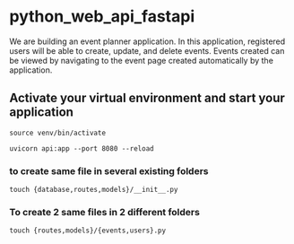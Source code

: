 # python_web_api_fastapi

We are building an event planner application. In this application, registered users will be able to 
create, update, and delete events. Events created can be viewed by navigating to the event page created 
automatically by the application.

## Activate your virtual environment and start your application

```
source venv/bin/activate

uvicorn api:app --port 8080 --reload
```

### to create same file in several existing folders

```
touch {database,routes,models}/__init__.py
```

### To create 2 same files in 2 different folders

```
touch {routes,models}/{events,users}.py
```

